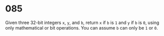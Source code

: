 [_metadata_:number]:-      "85"
[_metadata_:difficulty]:-  "Medium"
[_metadata_:asker]:-       "Facebook"
[_metadata_:tags]:-        "bitwise"

# 085

Given three 32-bit integers `x`, `y`, and `b`, return `x` if `b` is `1` and `y` if `b` is `0`, using only mathematical or bit operations. You can assume `b` can only be `1` or `0`.
